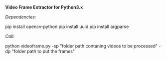 **Video Frame Extractor for Python3.x**

*Dependencies:*

pip install opencv-python
pip install uuid
pip install argparse

*Call:*

python videoframe.py -sp "folder path contaning videos to be processed" -dp "folder path to put the frames"
